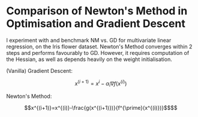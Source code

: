 # Comparison of Newton's Method in Optimisation and Gradient Descent
I experiment with and benchmark NM vs. GD for multivariate linear regression, on the Iris flower dataset. Newton's Method converges within 2 steps and performs favourably to GD. However, it requires computation of the Hessian, as well as depends heavily on the weight initialisation.

(Vanilla) Gradient Descent:
```math
x^{(i+1)}=x^i-\alpha_i \nabla f(x^{(i)})
```

Newton's Method:
```math
x^{(i+1)}=x^{(i)}-\frac{g(x^{(i+1)})}{f^{\prime}(x^{(i)})}$$
```
